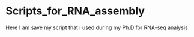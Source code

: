 # Scripts_for_RNA_assembly
Here I am save my script that i used during my Ph.D for RNA-seq analysis
